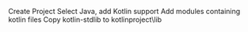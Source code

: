 Create Project
Select Java, add Kotlin support
Add modules containing kotlin files
Copy kotlin-stdlib to kotlinproject\lib
